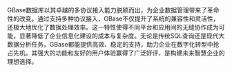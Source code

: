 GBase数据库以其卓越的多协议接入能力脱颖而出，为企业数据管理带来了革命性的改变。通过支持多种协议接入，GBase不仅提升了系统的兼容性和灵活性，还极大地优化了数据处理效率。这一特性使得不同平台和应用间的无缝协作成为可能，显著降低了企业信息化建设的成本与复杂度。无论是传统SQL查询还是现代大数据分析任务，GBase都能提供高效、稳定的支持，助力企业在数字化转型中抢占先机。其强大的功能和友好的用户体验赢得了广泛好评，是构建未来智慧企业的理想选择。